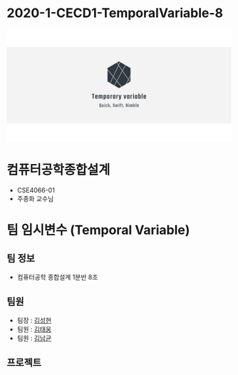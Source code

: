 # 2020-1-CECD1-TemporalVariable-8
![logo](https://github.com/CSID-DGU/2020-1-CECD1-TemporalVariable-8/blob/master/res/linkedin_banner_image_2.png?raw=true)
# 컴퓨터공학종합설계
- CSE4066-01
- 주종화 교수님

# 팀 임시변수 (Temporal Variable)

## 팀 정보
- 컴퓨터공학 종합설계 1분반 8조

## 팀원 
- 팀장 : [김성현](https://github.com/iamGreedy)
- 팀원 : [김태웅](https://github.com/teeyou)
- 팀원 : [김남균](https://github.com/namGyunKim)

## 프로젝트

